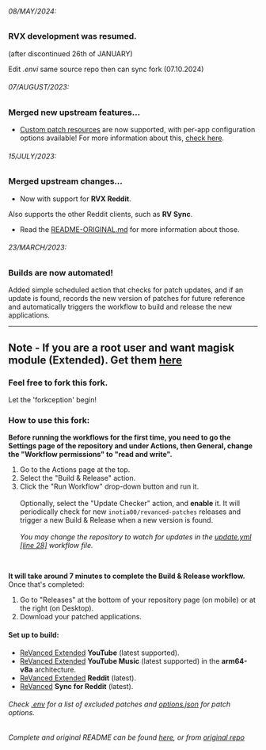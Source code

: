 ###### 08/MAY/2024:
### RVX development was resumed.
(after discontinued 26th of JANUARY)

Edit *.envi* same source repo then can sync fork (07.10.2024)

<!-- ###### 29/JANUARY/2024:
### As of the 26th of this month, RVX has been discontinued...
* Repo can still be used as a base to patch the original ReVanced applications, existing versions of Extended or any other fork by editing the [.env](https://github.com/Spacellary/docker-py-revanced/blob/main/.env) file for example. -->

###### 07/AUGUST/2023:
### Merged new upstream features...
* [Custom patch resources](https://github.com/nikhilbadyal/docker-py-revanced/issues/230) are now supported, with per-app configuration options available! For more information about this, [check here](https://github.com/nikhilbadyal/docker-py-revanced/blob/main/README.md#global-config).

###### 15/JULY/2023:
### Merged upstream changes...
* Now with support for **RVX Reddit**.

Also supports the other Reddit clients, such as **RV Sync**.
* Read the [README-ORIGINAL.md](https://github.com/nikhilbadyal/docker-py-revanced/blob/main/README.md) for more information about those.

###### 23/MARCH/2023:
### Builds are now automated!
Added simple scheduled action that checks for patch updates, and if an update is found, records the new version of patches for future reference and automatically triggers the workflow to build and release the new applications.

<hr>

## Note - If you are a root user and want magisk module (Extended). Get them [here](https://github.com/oldman20/revanced-magisk-ksu-module)

### Feel free to fork this fork.
Let the 'forkception' begin!

### How to use this fork:

**Before running the workflows for the first time, you need to go the Settings page of the repository and under Actions, then General, change the "Workflow permissions" to "read and write".**

1. Go to the Actions page at the top.
2. Select the "Build & Release" action.
3. Click the "Run Workflow" drop-down button and run it. <br> <br> Optionally, select the "Update Checker" action, and **enable** it. It will periodically check for new `inotia00/revanced-patches` releases and trigger a new Build & Release when a new version is found. <br> <br> *You may change the repository to watch for updates in the [update.yml [line 28]](.github/workflows/update.yml) workflow file.*

<br>

**It will take around 7 minutes to complete the Build & Release workflow.** Once that's completed:

1. Go to "Releases" at the bottom of your repository page (on mobile) or at the right (on Desktop).
2. Download your patched applications.

#### Set up to build:
* [ReVanced Extended](https://github.com/inotia00/revanced-patches/releases/latest) **YouTube** (latest supported).
* [ReVanced Extended](https://github.com/inotia00/revanced-patches/releases/latest) **YouTube Music** (latest supported) in the **arm64-v8a** architecture.
* [ReVanced Extended](https://github.com/inotia00/revanced-patches/releases/latest) **Reddit** (latest).
* [ReVanced](https://github.com/revanced/revanced-patches/releases/latest) **Sync for Reddit** (latest).

###### Check [.env](https://github.com/oldman20/ReVanced-Extended-Automated-Builder/blob/main/.env) for a list of excluded patches and [options.json](https://github.com/oldman20/ReVanced-Extended-Automated-Builder/blob/main/apks/options.json) for patch options.
###### Complete and original README can be found [here](https://github.com/oldman20/ReVanced-Extended-Automated-Builder/blob/main/readme-history/README-ORIGINAL.md), or from [original repo](https://github.com/nikhilbadyal/docker-py-revanced/blob/main/README.md)
